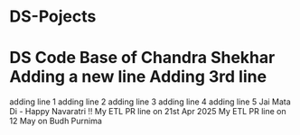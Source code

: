 # DS-Pojects

DS Code Base of Chandra Shekhar
Adding a new line
Adding 3rd line 
=======
adding line 1
adding line 2
adding line 3
adding line 4
adding line 5
Jai Mata Di - Happy Navaratri !!
My ETL PR line on 21st Apr 2025
My ETL PR line on 12 May on Budh Purnima
